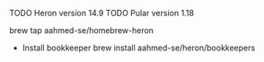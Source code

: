 TODO Heron version 14.9
TODO Pular version 1.18

brew tap aahmed-se/homebrew-heron

* Install bookkeeper
brew install aahmed-se/heron/bookkeepers